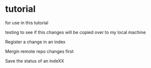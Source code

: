 # tutorial
for use in this tutorial

testing to see if this changes will be copied over to my local machine

Register a change in an index

Mergin remote repo changes first

Save the status of an indeXX

